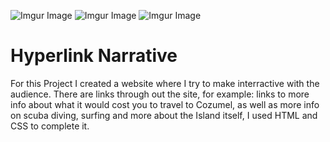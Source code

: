 
![Imgur Image](https://imgur.com/nG4if3C.png)
![Imgur Image](https://imgur.com/Ziq36h3.png)
![Imgur Image](https://imgur.com/abNPNFJ.png)

<h1>Hyperlink Narrative</h1>

<p>For this Project I created a website where I try to make interractive with the audience. There are links through out the site, for example: links to more info about what it would cost you to travel to Cozumel, as well as more info on scuba diving, surfing and more about the Island itself, I used HTML and CSS to complete it.</p>
